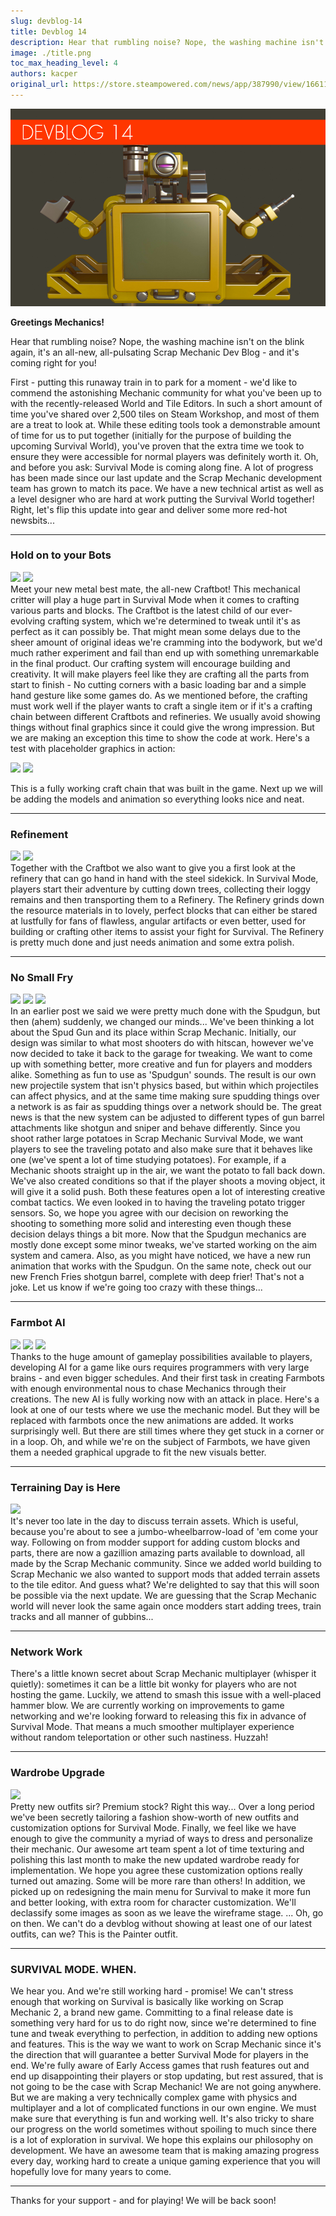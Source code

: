 ```yaml
---
slug: devblog-14
title: Devblog 14
description: Hear that rumbling noise? Nope, the washing machine isn't on the blink again, it's an all-new, all-pulsating Scrap Mechanic Devblog - and it's coming right for you!
image: ./title.png
toc_max_heading_level: 4
authors: kacper
original_url: https://store.steampowered.com/news/app/387990/view/1661138371516554878
---
```


![](./title.png)

**Greetings Mechanics!**

Hear that rumbling noise? Nope, the washing machine isn't on the blink again,
it's an all-new, all-pulsating Scrap Mechanic Dev Blog - and it's coming right
for you!

<!--truncate-->

First - putting this runaway train in to park for a moment - we'd like to
commend the astonishing Mechanic community for what you've been up to with the
recently-released World and Tile Editors. In such a short amount of time you've
shared over 2,500 tiles on Steam Workshop, and most of them are a treat to look
at. While these editing tools took a demonstrable amount of time for us to put
together (initially for the purpose of building the upcoming Survival World),
you've proven that the extra time we took to ensure they were accessible for
normal players was definitely worth it. Oh, and before you ask: Survival Mode is
coming along fine. A lot of progress has been made since our last update and the
Scrap Mechanic development team has grown to match its pace. We have a new
technical artist as well as a level designer who are hard at work putting the
Survival World together! Right, let's flip this update into gear and deliver
some more red-hot newsbits...

---

### Hold on to your Bots

![](https://i.imgur.com/wBY8ewY.png) ![](https://i.imgur.com/gMocHh1.png) <br/>
Meet your new metal best mate, the all-new Craftbot! This mechanical critter
will play a huge part in Survival Mode when it comes to crafting various parts
and blocks. The Craftbot is the latest child of our ever-evolving crafting
system, which we're determined to tweak until it's as perfect as it can possibly
be. That might mean some delays due to the sheer amount of original ideas we're
cramming into the bodywork, but we'd much rather experiment and fail than end up
with something unremarkable in the final product. Our crafting system will
encourage building and creativity. It will make players feel like they are
crafting all the parts from start to finish - No cutting corners with a basic
loading bar and a simple hand gesture like some games do. As we mentioned
before, the crafting must work well if the player wants to craft a single item
or if it's a crafting chain between different Craftbots and refineries. We
usually avoid showing things without final graphics since it could give the
wrong impression. But we are making an exception this time to show the code at
work. Here's a test with placeholder graphics in action:

![](https://i.imgur.com/xTq6ytE.gif) ![](https://i.imgur.com/nZXogce.gif)

This is a fully working craft chain that was built in the game. Next up we will
be adding the models and animation so everything looks nice and neat.

---

### Refinement

![](https://i.imgur.com/y4fykix.png) ![](https://i.imgur.com/lUr9rbu.png) <br/>
Together with the Craftbot we also want to give you a first look at the refinery
that can go hand in hand with the steel sidekick. In Survival Mode, players
start their adventure by cutting down trees, collecting their loggy remains and
then transporting them to a Refinery. The Refinery grinds down the resource
materials in to lovely, perfect blocks that can either be stared at lustfully
for fans of flawless, angular artifacts or even better, used for building or
crafting other items to assist your fight for Survival. The Refinery is pretty
much done and just needs animation and some extra polish.

---

### No Small Fry

![](https://i.imgur.com/j3ULhxs.png) ![](https://i.imgur.com/RiQfplX.png)
![](https://i.imgur.com/jpC02Sw.gif) <br/> In an earlier post we said we were
pretty much done with the Spudgun, but then (ahem) suddenly, we changed our
minds... We've been thinking a lot about the Spud Gun and its place within Scrap
Mechanic. Initially, our design was similar to what most shooters do with
hitscan, however we've now decided to take it back to the garage for tweaking.
We want to come up with something better, more creative and fun for players and
modders alike. Something as fun to use as 'Spudgun' sounds. The result is our
own new projectile system that isn't physics based, but within which projectiles
can affect physics, and at the same time making sure spudding things over a
network is as fair as spudding things over a network should be. The great news
is that the new system can be adjusted to different types of gun barrel
attachments like shotgun and sniper and behave differently. Since you shoot
rather large potatoes in Scrap Mechanic Survival Mode, we want players to see
the traveling potato and also make sure that it behaves like one (we've spent a
lot of time studying potatoes). For example, if a Mechanic shoots straight up in
the air, we want the potato to fall back down. We've also created conditions so
that if the player shoots a moving object, it will give it a solid push. Both
these features open a lot of interesting creative combat tactics. We even looked
in to having the traveling potato trigger sensors. So, we hope you agree with
our decision on reworking the shooting to something more solid and interesting
even though these decision delays things a bit more. Now that the Spudgun
mechanics are mostly done except some minor tweaks, we've started working on the
aim system and camera. Also, as you might have noticed, we have a new run
animation that works with the Spudgun. On the same note, check out our new
French Fries shotgun barrel, complete with deep frier! That's not a joke. Let us
know if we're going too crazy with these things...

---

### Farmbot AI

![](https://i.imgur.com/wlSK92d.png) ![](https://i.imgur.com/6j8rXvJ.png)
![](https://i.imgur.com/G69uGnA.gif) <br/> Thanks to the huge amount of gameplay
possibilities available to players, developing AI for a game like ours requires
programmers with very large brains - and even bigger schedules. And their first
task in creating Farmbots with enough environmental nous to chase Mechanics
through their creations. The new AI is fully working now with an attack in
place. Here's a look at one of our tests where we use the mechanic model. But
they will be replaced with farmbots once the new animations are added. It works
surprisingly well. But there are still times where they get stuck in a corner or
in a loop. Oh, and while we're on the subject of Farmbots, we have given them a
needed graphical upgrade to fit the new visuals better.

---

### Terraining Day is Here

![](https://i.imgur.com/peuzqG7.png) <br/> It's never too late in the day to
discuss terrain assets. Which is useful, because you're about to see a
jumbo-wheelbarrow-load of 'em come your way. Following on from modder support
for adding custom blocks and parts, there are now a gazillion amazing parts
available to download, all made by the Scrap Mechanic community. Since we added
world building to Scrap Mechanic we also wanted to support mods that added
terrain assets to the tile editor. And guess what? We're delighted to say that
this will soon be possible via the next update. We are guessing that the Scrap
Mechanic world will never look the same again once modders start adding trees,
train tracks and all manner of gubbins...

---

### Network Work

There's a little known secret about Scrap Mechanic multiplayer (whisper it
quietly): sometimes it can be a little bit wonky for players who are not hosting
the game. Luckily, we attend to smash this issue with a well-placed hammer blow.
We are currently working on improvements to game networking and we're looking
forward to releasing this fix in advance of Survival Mode. That means a much
smoother multiplayer experience without random teleportation or other such
nastiness. Huzzah!

---

### Wardrobe Upgrade

![](https://i.imgur.com/W1Uuwo0.png) <br/> Pretty new outfits sir? Premium
stock? Right this way... Over a long period we've been secretly tailoring a
fashion show-worth of new outfits and customization options for Survival Mode.
Finally, we feel like we have enough to give the community a myriad of ways to
dress and personalize their mechanic. Our awesome art team spent a lot of time
texturing and polishing this last month to make the new updated wardrobe ready
for implementation. We hope you agree these customization options really turned
out amazing. Some will be more rare than others! In addition, we picked up on
redesigning the main menu for Survival to make it more fun and better looking,
with extra room for character customization. We'll declassify some images as
soon as we leave the wireframe stage. ... Oh, go on then. We can't do a devblog
without showing at least one of our latest outfits, can we? This is the Painter
outfit.

---

### SURVIVAL MODE. WHEN.

We hear you. And we're still working hard - promise! We can't stress enough that
working on Survival is basically like working on Scrap Mechanic 2, a brand new
game. Committing to a final release date is something very hard for us to do
right now, since we're determined to fine tune and tweak everything to
perfection, in addition to adding new options and features. This is the way we
want to work on Scrap Mechanic since it's the direction that will guarantee a
better Survival Mode for players in the end. We're fully aware of Early Access
games that rush features out and end up disappointing their players or stop
updating, but rest assured, that is not going to be the case with Scrap
Mechanic! We are not going anywhere. But we are making a very technically
complex game with physics and multiplayer and a lot of complicated functions in
our own engine. We must make sure that everything is fun and working well. It's
also tricky to share our progress on the world sometimes without spoiling to
much since there is a lot of exploration in survival. We hope this explains our
philosophy on development. We have an awesome team that is making amazing
progress every day, working hard to create a unique gaming experience that you
will hopefully love for many years to come.

---

Thanks for your support - and for playing! We will be back soon!
